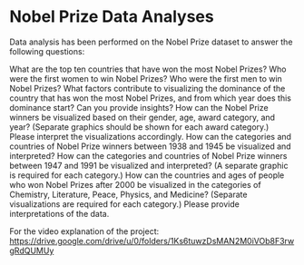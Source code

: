 # Nobel Prize Data Analyses
Data analysis has been performed on the Nobel Prize dataset to answer the following questions:

What are the top ten countries that have won the most Nobel Prizes?
Who were the first women to win Nobel Prizes?
Who were the first men to win Nobel Prizes?
What factors contribute to visualizing the dominance of the country that has won the most Nobel Prizes, and from which year does this dominance start? Can you provide insights?
How can the Nobel Prize winners be visualized based on their gender, age, award category, and year? (Separate graphics should be shown for each award category.) Please interpret the visualizations accordingly.
How can the categories and countries of Nobel Prize winners between 1938 and 1945 be visualized and interpreted?
How can the categories and countries of Nobel Prize winners between 1947 and 1991 be visualized and interpreted? (A separate graphic is required for each category.)
How can the countries and ages of people who won Nobel Prizes after 2000 be visualized in the categories of Chemistry, Literature, Peace, Physics, and Medicine? (Separate visualizations are required for each category.) Please provide interpretations of the data.


For the video explanation of the project:
https://drive.google.com/drive/u/0/folders/1Ks6tuwzDsMAN2M0iVOb8F3rwgRdQUMUy

